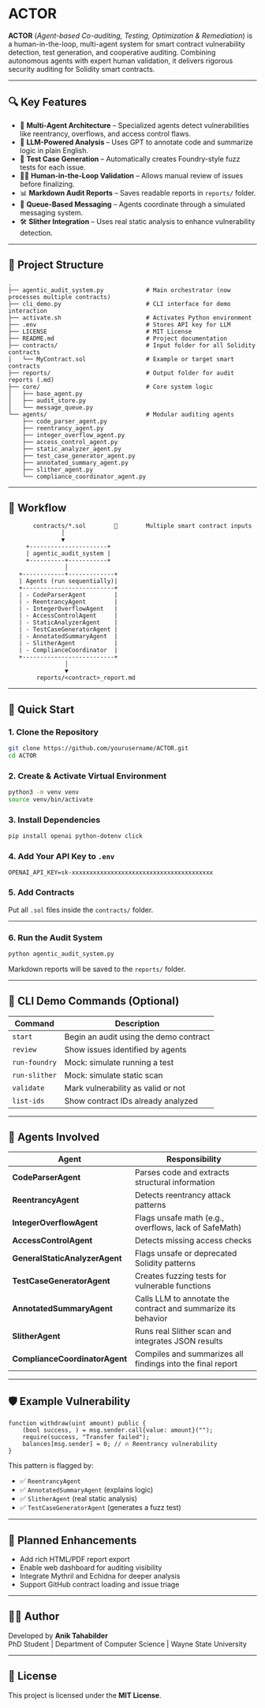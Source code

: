 # ACTOR

**ACTOR** (*Agent-based Co-auditing, Testing, Optimization & Remediation*) is a human-in-the-loop, multi-agent system for smart contract vulnerability detection, test generation, and cooperative auditing. Combining autonomous agents with expert human validation, it delivers rigorous security auditing for Solidity smart contracts.

---

## 🔍 Key Features

- 🧠 **Multi-Agent Architecture** – Specialized agents detect vulnerabilities like reentrancy, overflows, and access control flaws.
- 🤖 **LLM-Powered Analysis** – Uses GPT to annotate code and summarize logic in plain English.
- 🧪 **Test Case Generation** – Automatically creates Foundry-style fuzz tests for each issue.
- 🧑‍⚖️ **Human-in-the-Loop Validation** – Allows manual review of issues before finalizing.
- 📊 **Markdown Audit Reports** – Saves readable reports in `reports/` folder.
- 🧵 **Queue-Based Messaging** – Agents coordinate through a simulated messaging system.
- 🛠 **Slither Integration** – Uses real static analysis to enhance vulnerability detection.

---

## 📂 Project Structure

```
.
├── agentic_audit_system.py            # Main orchestrator (now processes multiple contracts)
├── cli_demo.py                        # CLI interface for demo interaction
├── activate.sh                        # Activates Python environment
├── .env                               # Stores API key for LLM
├── LICENSE                            # MIT License
├── README.md                          # Project documentation
├── contracts/                         # Input folder for all Solidity contracts
│   └── MyContract.sol                 # Example or target smart contracts
├── reports/                           # Output folder for audit reports (.md)
├── core/                              # Core system logic
│   ├── base_agent.py
│   ├── audit_store.py
│   └── message_queue.py
└── agents/                            # Modular auditing agents
    ├── code_parser_agent.py
    ├── reentrancy_agent.py
    ├── integer_overflow_agent.py
    ├── access_control_agent.py
    ├── static_analyzer_agent.py
    ├── test_case_generator_agent.py
    ├── annotated_summary_agent.py
    ├── slither_agent.py
    └── compliance_coordinator_agent.py
```

---

## 🔄 Workflow

```text
       contracts/*.sol        📝        Multiple smart contract inputs
               │
               ▼
     +----------------------+
     | agentic_audit_system |
     +----------+-----------+
                │
   +------------+-------------+
   | Agents (run sequentially)|
   +--------------------------+
   | - CodeParserAgent        |
   | - ReentrancyAgent        |
   | - IntegerOverflowAgent   |
   | - AccessControlAgent     |
   | - StaticAnalyzerAgent    |
   | - TestCaseGeneratorAgent |
   | - AnnotatedSummaryAgent  |
   | - SlitherAgent           |
   | - ComplianceCoordinator  |
   +--------------------------+
                │
                ▼
        reports/<contract>_report.md
```

---

## 🚀 Quick Start

### 1. Clone the Repository

```bash
git clone https://github.com/yourusername/ACTOR.git
cd ACTOR
```

### 2. Create & Activate Virtual Environment

```bash
python3 -m venv venv
source venv/bin/activate
```

### 3. Install Dependencies

```bash
pip install openai python-dotenv click
```

### 4. Add Your API Key to `.env`

```
OPENAI_API_KEY=sk-xxxxxxxxxxxxxxxxxxxxxxxxxxxxxxxxxxxxxxxx
```

### 5. Add Contracts

Put all `.sol` files inside the `contracts/` folder.

---

### 6. Run the Audit System

```bash
python agentic_audit_system.py
```

Markdown reports will be saved to the `reports/` folder.

---

## 🧪 CLI Demo Commands (Optional)

| Command       | Description                                |
|---------------|--------------------------------------------|
| `start`       | Begin an audit using the demo contract     |
| `review`      | Show issues identified by agents           |
| `run-foundry` | Mock: simulate running a test              |
| `run-slither` | Mock: simulate static scan                 |
| `validate`    | Mark vulnerability as valid or not         |
| `list-ids`    | Show contract IDs already analyzed         |

---

## 🧠 Agents Involved

| Agent                        | Responsibility                                                    |
|-----------------------------|-------------------------------------------------------------------|
| **CodeParserAgent**         | Parses code and extracts structural information                   |
| **ReentrancyAgent**         | Detects reentrancy attack patterns                                |
| **IntegerOverflowAgent**    | Flags unsafe math (e.g., overflows, lack of SafeMath)             |
| **AccessControlAgent**      | Detects missing access checks                                     |
| **GeneralStaticAnalyzerAgent** | Flags unsafe or deprecated Solidity patterns                 |
| **TestCaseGeneratorAgent**  | Creates fuzzing tests for vulnerable functions                    |
| **AnnotatedSummaryAgent**   | Calls LLM to annotate the contract and summarize its behavior     |
| **SlitherAgent**            | Runs real Slither scan and integrates JSON results                |
| **ComplianceCoordinatorAgent** | Compiles and summarizes all findings into the final report   |

---

## 🛡️ Example Vulnerability

```solidity
function withdraw(uint amount) public {
    (bool success, ) = msg.sender.call{value: amount}("");
    require(success, "Transfer failed");
    balances[msg.sender] = 0; // 🔥 Reentrancy vulnerability
}
```

This pattern is flagged by:
- ✅ `ReentrancyAgent`
- ✅ `AnnotatedSummaryAgent` (explains logic)
- ✅ `SlitherAgent` (real static analysis)
- ✅ `TestCaseGeneratorAgent` (generates a fuzz test)

---

## 📌 Planned Enhancements

- Add rich HTML/PDF report export
- Enable web dashboard for auditing visibility
- Integrate Mythril and Echidna for deeper analysis
- Support GitHub contract loading and issue triage

---

## 🧑‍💻 Author

Developed by **Anik Tahabilder**  
PhD Student | Department of Computer Science | Wayne State University

---

## 📜 License

This project is licensed under the **MIT License**.
